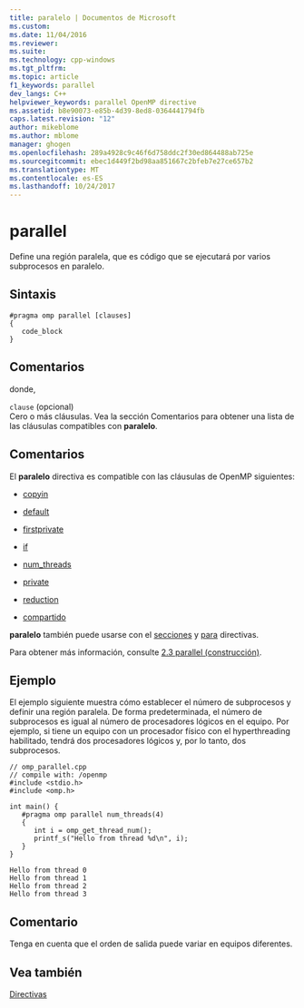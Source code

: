 ```yaml
---
title: paralelo | Documentos de Microsoft
ms.custom: 
ms.date: 11/04/2016
ms.reviewer: 
ms.suite: 
ms.technology: cpp-windows
ms.tgt_pltfrm: 
ms.topic: article
f1_keywords: parallel
dev_langs: C++
helpviewer_keywords: parallel OpenMP directive
ms.assetid: b8e90073-e85b-4d39-8ed8-0364441794fb
caps.latest.revision: "12"
author: mikeblome
ms.author: mblome
manager: ghogen
ms.openlocfilehash: 289a4928c9c46f6d758ddc2f30ed864488ab725e
ms.sourcegitcommit: ebec1d449f2bd98aa851667c2bfeb7e27ce657b2
ms.translationtype: MT
ms.contentlocale: es-ES
ms.lasthandoff: 10/24/2017
---
```

# <a name="parallel"></a>parallel
Define una región paralela, que es código que se ejecutará por varios subprocesos en paralelo.  
  
## <a name="syntax"></a>Sintaxis  
  
```  
#pragma omp parallel [clauses]  
{  
   code_block  
}  
```  
  
## <a name="remarks"></a>Comentarios  
 donde,  
  
 `clause` (opcional)  
 Cero o más cláusulas.  Vea la sección Comentarios para obtener una lista de las cláusulas compatibles con **paralelo**.  
  
## <a name="remarks"></a>Comentarios  
 El **paralelo** directiva es compatible con las cláusulas de OpenMP siguientes:  
  
-   [copyin](../../../parallel/openmp/reference/copyin.md)  
  
-   [default](../../../parallel/openmp/reference/default-openmp.md)  
  
-   [firstprivate](../../../parallel/openmp/reference/firstprivate.md)  
  
-   [if](../../../parallel/openmp/reference/if-openmp.md)  
  
-   [num_threads](../../../parallel/openmp/reference/num-threads.md)  
  
-   [private](../../../parallel/openmp/reference/private-openmp.md)  
  
-   [reduction](../../../parallel/openmp/reference/reduction.md)  
  
-   [compartido](../../../parallel/openmp/reference/shared-openmp.md)  
  
 **paralelo** también puede usarse con el [secciones](../../../parallel/openmp/reference/sections-openmp.md) y [para](../../../parallel/openmp/reference/for-openmp.md) directivas.  
  
 Para obtener más información, consulte [2.3 parallel (construcción)](../../../parallel/openmp/2-3-parallel-construct.md).  
  
## <a name="example"></a>Ejemplo  
 El ejemplo siguiente muestra cómo establecer el número de subprocesos y definir una región paralela. De forma predeterminada, el número de subprocesos es igual al número de procesadores lógicos en el equipo. Por ejemplo, si tiene un equipo con un procesador físico con el hyperthreading habilitado, tendrá dos procesadores lógicos y, por lo tanto, dos subprocesos.  
  
```  
// omp_parallel.cpp  
// compile with: /openmp   
#include <stdio.h>  
#include <omp.h>  
  
int main() {  
   #pragma omp parallel num_threads(4)  
   {  
      int i = omp_get_thread_num();  
      printf_s("Hello from thread %d\n", i);  
   }  
}  
```  
  
```Output  
Hello from thread 0  
Hello from thread 1  
Hello from thread 2  
Hello from thread 3  
```  
  
## <a name="comment"></a>Comentario  
 Tenga en cuenta que el orden de salida puede variar en equipos diferentes.  
  
## <a name="see-also"></a>Vea también  
 [Directivas](../../../parallel/openmp/reference/openmp-directives.md)